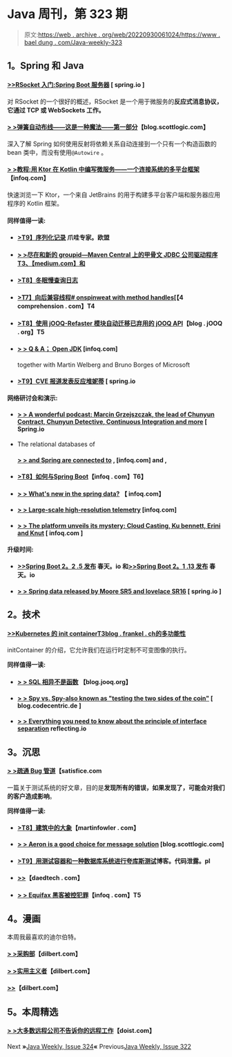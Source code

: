 # Java 周刊，第 323 期

> 原文:[https://web . archive . org/web/20220930061024/https://www . bael dung . com/Java-weekly-323](https://web.archive.org/web/20220930061024/https://www.baeldung.com/java-weekly-323)

## **1。Spring 和 Java**

#### [**>>RSocket 入门:Spring Boot 服务器**](https://web.archive.org/web/20220630012348/https://spring.io/blog/2020/03/02/getting-started-with-rsocket-spring-boot-server) [ spring.io ]

对 RSocket 的一个很好的概述，RSocket 是一个用于微服务的**反应式消息协议，它通过 TCP 或 WebSockets 工作。**

#### [**> >弹簧自动布线——这是一种魔法——第一部分**](https://web.archive.org/web/20220630012348/https://blog.scottlogic.com/2020/02/25/spring-autowiring-its-a-kind-of-magic.html)【blog.scottlogic.com】

深入了解 Spring 如何使用反射将依赖关系自动连接到一个只有一个构造函数的 bean 类中，而没有使用`@Autowire` 。

#### [**> >教程:用 Ktor 在 Kotlin 中编写微服务——一个连接系统的多平台框架**](https://web.archive.org/web/20220630012348/https://www.infoq.com/articles/microservices-kotlin-ktor/?utm_campaign=infoq_content&utm_source=infoq&utm_medium=feed&utm_term=Java)【infoq.com】

快速浏览一下 Ktor，一个来自 JetBrains 的用于构建多平台客户端和服务器应用程序的 Kotlin 框架。

#### **同样值得一读:**

*   #### [**>T9】序列化记录**](https://web.archive.org/web/20220630012348/https://www.javaspecialists.eu/archive/Issue276.html) 爪哇专家。欧盟

*   #### [**> >尽在和新的 groupid—Maven Central 上的甲骨文 JDBC 公司驱动程序** T3、【medium.com】和](https://web.archive.org/web/20220630012348/https://medium.com/oracledevs/all-in-and-new-groupids-oracle-jdbc-drivers-on-maven-central-a76d545954c6)

*   #### [**>T8】冬眠慢查询日志**](https://web.archive.org/web/20220630012348/https://vladmihalcea.com/hibernate-slow-query-log/)

*   #### [**>T7】向后兼容线程# onspinweat with method handles**](https://web.archive.org/web/20220630012348/https://4comprehension.com/jdk8-on-spin-wait/)[【4 comprehension . com】T4

*   #### [**>T8】使用 jOOQ-Refaster 模块自动迁移已弃用的 jOOQ API**](https://web.archive.org/web/20220630012348/https://blog.jooq.org/2020/02/25/use-the-jooq-refaster-module-for-automatic-migration-off-of-deprecated-jooq-api/)【blog . jOOQ . org】T5

*   #### [**> > Q & A； Open JDK**](https://web.archive.org/web/20220630012348/https://www.infoq.com/news/2020/02/OpenJDK-Verburg-Borges/?utm_campaign=infoq_content&utm_source=infoq&utm_medium=feed&utm_term=Java) [infoq.com]

    together with Martin Welberg and Bruno Borges of Microsoft
*   #### [**>T9】CVE 报道发表反应堆妮蒂**](https://web.archive.org/web/20220630012348/https://spring.io/blog/2020/02/27/cve-reports-published-for-reactor-netty) [ spring.io

**网络研讨会和演示:**

*   #### [**> > A wonderful podcast: Marcin Grzejszczak, the lead of Chunyun Contract, Chunyun Detective, Continuous Integration and more**](https://web.archive.org/web/20220630012348/https://spring.io/blog/2020/02/28/a-bootiful-podcast-spring-cloud-contract-lead-marcin-grzejszczak-on-spring-cloud-contract-spring-cloud-sleuth-continuous-integration-and-more) [ Spring.io

*   The relational databases of

    #### [**> > and Spring** are connected to](https://web.archive.org/web/20220630012348/https://www.infoq.com/presentations/spring-reactive-relational-database/?utm_campaign=infoq_content&utm_source=infoq&utm_medium=feed&utm_term=Java) , [infoq.com] and ,

*   #### [**>T8】如何与**Spring Boot](https://web.archive.org/web/20220630012348/https://www.infoq.com/presentations/spring-boot-di-devtools-autocompletion/?utm_campaign=infoq_content&utm_source=infoq&utm_medium=feed&utm_term=Java)【infoq . com】T6】

*   #### [**> > What's new in the spring data?**](https://web.archive.org/web/20220630012348/https://www.infoq.com/presentations/spring-data-enhancements/?utm_campaign=infoq_content&utm_source=infoq&utm_medium=feed&utm_term=Java) 【 infoq.com】

*   #### [**> > Large-scale high-resolution telemetry**](https://web.archive.org/web/20220630012348/https://www.infoq.com/presentations/high-resolution-telemetry/?utm_campaign=infoq_content&utm_source=infoq&utm_medium=feed&utm_term=Java) [infoq.com]

*   #### [**> > The platform unveils its mystery: Cloud Casting, Ku bennett, Erini and Knut**](https://web.archive.org/web/20220630012348/https://www.infoq.com/presentations/cloud-foundry-kubernetes-project-eirini-kative/?utm_campaign=infoq_content&utm_source=infoq&utm_medium=feed&utm_term=Java) [ infoq.com ]

**升级时间:**

*   #### [**>>Spring Boot 2。2 .5 发布**](https://web.archive.org/web/20220630012348/https://spring.io/blog/2020/02/27/spring-boot-2-2-5-released) 春天。io 和[**>>Spring Boot 2。1 .13 发布**](https://web.archive.org/web/20220630012348/https://spring.io/blog/2020/02/27/spring-boot-2-1-13-released) 春天。io

*   #### [**> > Spring data released by Moore SR5 and lovelace SR16**](https://web.archive.org/web/20220630012348/https://spring.io/blog/2020/02/26/spring-data-moore-sr5-and-lovelace-sr16-released) [ spring.io ]

## **2。技术**

#### [**>>Kubernetes 的 init container**T3blog . frankel . ch的多功能性](https://web.archive.org/web/20220630012348/https://blog.frankel.ch/versatility-kubernetes-initcontainer/)

initContainer 的介绍，它允许我们在运行时定制不可变图像的执行。

**同样值得一读:**

*   #### [**> > SQL 相异不是函数**](https://web.archive.org/web/20220630012348/https://blog.jooq.org/2020/03/02/sql-distinct-is-not-a-function/) 【blog.jooq.org】

*   #### [**> > Spy vs. Spy-also known as "testing the two sides of the coin"**](https://web.archive.org/web/20220630012348/https://blog.codecentric.de/en/2020/02/spy-vs-spy-aka-the-two-sides-of-the-testing-coin/) [ blog.codecentric.de ]

*   #### [**> > Everything you need to know about the principle of interface separation**](https://web.archive.org/web/20220630012348/https://reflectoring.io/interface-segregation-principle/) reflecting.io

## **3。沉思**

#### [**> >疏通 Bug 管道**](https://web.archive.org/web/20220630012348/https://www.satisfice.com/blog/archives/487131)【satisfice.com

一篇关于测试系统的好文章，目的是**发现所有的错误，如果发现了，可能会对我们的客户造成影响**。

**同样值得一读:**

*   #### [**>T8】建筑中的大象**](https://web.archive.org/web/20220630012348/https://martinfowler.com/articles/value-architectural-attribute.html)【martinfowler . com】

*   #### [**> > Aeron is a good choice for message solution**](https://web.archive.org/web/20220630012348/https://blog.scottlogic.com/2020/02/28/is-aeron-a-good-choice-for-a-messaging-solution.html) [blog.scottlogic.com]

*   #### [**>T9】用测试容器和一种数据库系统进行夸库斯测试**](https://web.archive.org/web/20220630012348/https://blog.codeleak.pl/2020/02/testcontainers-with-quarkus-tests.html)博客。代码泄露。pl

*   #### [**>>**](https://web.archive.org/web/20220630012348/https://daedtech.com/a-modest-proposal-for-hourly-billing/)【daedtech . com】

*   #### [**> > Equifax 黑客被控犯罪**](https://web.archive.org/web/20220630012348/https://www.infoq.com/news/2020/02/equifax-charges/?utm_campaign=infoq_content&utm_source=infoq&utm_medium=feed&utm_term=Java)【infoq . com】T5

## **4。漫画**

本周我最喜欢的迪尔伯特。

#### [**> >采购部**](https://web.archive.org/web/20220630012348/https://dilbert.com/strip/2020-02-28)【dilbert.com】

#### [**> >实用主义者**](https://web.archive.org/web/20220630012348/https://dilbert.com/strip/2020-02-25)【dilbert.com】

#### [**>>**](https://web.archive.org/web/20220630012348/https://dilbert.com/strip/2020-03-03)【dilbert.com】

## **5。本周精选**

#### **[> >大多数远程公司不告诉你的远程工作](https://web.archive.org/web/20220630012348/https://doist.com/blog/remote-work-mental-health/)**【doist.com】

Next **»**[Java Weekly, Issue 324](/web/20220630012348/https://www.baeldung.com/java-weekly-324)**«** Previous[Java Weekly, Issue 322](/web/20220630012348/https://www.baeldung.com/java-weekly-322)
